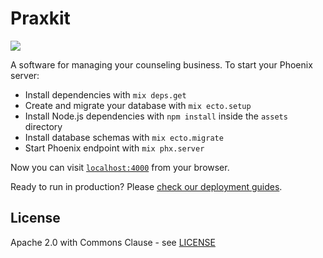 # Praxkit

[![](https://img.shields.io/badge/license-Apache_2.0_plus_Common_Clause-blue.svg)]()

A software for managing your counseling business.
To start your Phoenix server:

  * Install dependencies with `mix deps.get`
  * Create and migrate your database with `mix ecto.setup`
  * Install Node.js dependencies with `npm install` inside the `assets` directory
  * Install database schemas with `mix ecto.migrate`
  * Start Phoenix endpoint with `mix phx.server`

Now you can visit [`localhost:4000`](http://localhost:4000) from your browser.

Ready to run in production? Please [check our deployment guides](https://hexdocs.pm/phoenix/deployment.html).


## License

Apache 2.0 with Commons Clause - see [LICENSE](LICENSE)